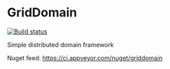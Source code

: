 # GridDomain
[![Build status](https://ci.appveyor.com/api/projects/status/fhmbb4x5cmybnl0d/branch/master?svg=true)](https://ci.appveyor.com/project/solomoto/griddomain/branch/master)

Simple distributed domain framework

Nuget feed: https://ci.appveyor.com/nuget/griddomain